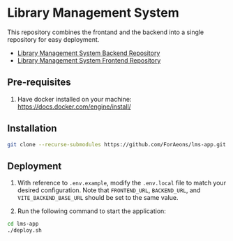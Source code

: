 # Library Management System

This repository combines the frontand and the backend into a single repository for easy deployment.

- [Library Management System Backend Repository](https://github.com/ForAeons/lms-backend)
- [Library Management System Frontend Repository](https://github.com/ForAeons/lms-frontend-v2)

## Pre-requisites

1. Have docker installed on your machine: https://docs.docker.com/engine/install/

## Installation

```bash
git clone --recurse-submodules https://github.com/ForAeons/lms-app.git
```

## Deployment

1. With reference to `.env.example`, modify the `.env.local` file to match your desired configuration. Note that `FRONTEND_URL`, `BACKEND_URL`, and `VITE_BACKEND_BASE_URL` should be set to the same value.

2. Run the following command to start the application:

```bash
cd lms-app
./deploy.sh
```
